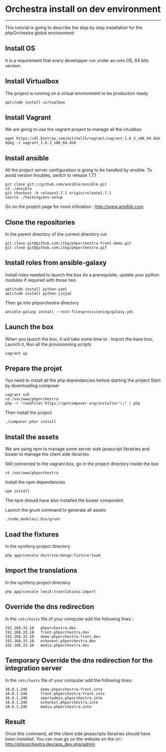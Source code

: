 # Orchestra install on dev environment #
--------

This tutorial is going to describe the step by step installation for the phpOrchestra global environment:

## Install OS
It is a requirement that every developper run under an unix OS, 64 bits version.

## Install Virtualbox
The project is running on a virtual environment to be production ready

    aptitude install virtualbox

## Install Vagrant
We are going to use the vagrant project to manage all the vitualbox

    wget https://dl.bintray.com/mitchellh/vagrant/vagrant_1.6.3_x86_64.deb
    dpkg -i vagrant_1.6.3_x86_64.deb

## Install ansible
All the project server configuration is going to be handled by ansible.
To avoid version troubles, switch to release 1.7.1

    git clone git://github.com/ansible/ansible.git
    cd ./ansible
    git checkout -b release1.7.1 origin/release1.7.1
    source ./hacking/env-setup

Go on the project page for more inforation : http://www.ansible.com

## Clone the repositories
In the parent directory of the current directory run

    git clone git@github.com:itkg/phporchestra-front-demo.git
    git clone git@github.com:itkg/phporchestra.git

## Install roles from ansible-galaxy
Install roles needed to launch the box
As a prerequisite, update your python modules if required with those two

    aptitude install python-yaml
    aptitude install python-jinja2

Then go into phporchestra directory

    ansible-galaxy install --role-file=provisioning/galaxy.yml

## Launch the box
When you launch the box, it will take some time to :
Import the base box,
Launch it,
Run all the provisionning scripts

    vagrant up

## Prepare the projet
You need to install all the php dependancies before starting the project
Start by downloading composer

    vagrant ssh
    cd /var/www/phporchestra
    php -r "readfile('https://getcomposer.org/installer');" | php

Then install the project

    ./composer.phar install

## Install the assets
We are using npm to manage some server side javascript librairies and bower to manage the client side librairies

Still connected to the vagrant box, go in the project directory inside the box

    cd /var/www/phporchestra

Install the npm dependancies

    npm install

The npm should have also installed the bower component.

Launch the grunt command to generate all assets

    ./node_modules/.bin/grunt

## Load the fixtures
In the symfony project directory

    php app/console doctrine:mongo:fixture:load

## Import the translations
In the symfony project directory

    php app/console lexik:translations:import

## Override the dns redirection
In the `/etc/hosts` file of your computer add the following lines :

    192.168.33.10   phporchestra.dev
    192.168.33.10   front-phporchestra.dev
    192.168.33.10   demo-phporchestra-front.dev
    192.168.33.10   echonext.phporchestra.dev
    192.168.33.10   media.phporchestra.dev

## Temporary Override the dns redirection for the integration server
In the `/etc/hosts` file of your computer add the following lines:

    10.0.1.246      demo-phporchestra-front.inte
    10.0.1.246      front-phporchestra-front.inte
    10.0.1.246      smartadmin.phporchestra.inte
    10.0.1.246      echonext.phporchestra.inte
    10.0.1.246      media.phporchestra.inte

## Result
Once this command, all the client side javascripts librairies should have been installed.
You can now go on the website on the url : http://phporchestra.dev/app_dev.php/admin
